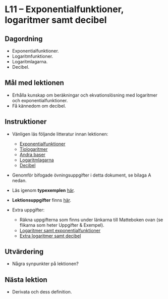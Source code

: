 # L11 – Exponentialfunktioner, logaritmer samt decibel

## Dagordning
* Exponentialfunktioner.
* Logaritmfunktioner.
* Logaritmlagarna.
* Decibel.

## Mål med lektionen
* Erhålla kunskap om beräkningar och ekvationslösning med logaritmer och exponentialfunktioner.
* Få kännedom om decibel.

## Instruktioner
* Vänligen läs följande litteratur innan lektionen:
    * [Exponentialfunktioner](https://www.matteboken.se/lektioner/matte-2/logaritmer/exponentialfunktioner)
    * [Tiologaritmer](https://www.matteboken.se/lektioner/matte-2/logaritmer/tiologaritmer)
    * [Andra baser](https://www.matteboken.se/lektioner/matte-2/logaritmer/andra-baser)
    * [Logaritmlagarna](https://www.matteboken.se/lektioner/matte-2/logaritmer/logaritmlagarna)
    * [Decibel](https://sv.wikipedia.org/wiki/Decibel)

* Genomför bifogade övningsuppgifter i detta dokument, se bilaga A nedan.

* Läs igenom **typexemplen** [här](./docs/L11_examples.pdf).
* **Lektionsuppgifter** finns [här](./docs/L11_exercises.md).

* Extra uppgifter: 
    * Räkna uppgifterna som finns under länkarna till Matteboken ovan (se flikarna som heter Uppgifter & Exempel).
    * [Logaritmer samt exponentialfunktioner](./docs/L11_logarithms_exponential_functions.pdf)
    * [Extra logaritmer samt decibel](./docs/L11_more_logarithms_and_db.pdf)

## Utvärdering
* Några synpunkter på lektionen?

## Nästa lektion
* Derivata och dess definition.

